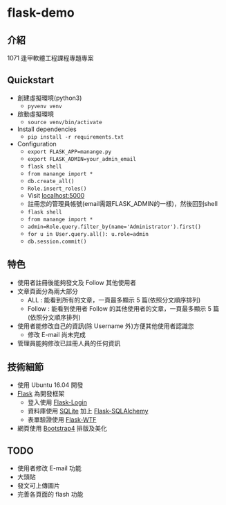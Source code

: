# flask-demo

## 介紹

1071 逢甲軟體工程課程專題專案

## Quickstart

+ 創建虛擬環境(python3)
    + `pyvenv venv`
+ 啟動虛擬環境
    + `source venv/bin/activate`
+ Install dependencies
    + `pip install -r requirements.txt`
+ Configuration
    + `export FLASK_APP=manange.py`
    + `export FLASK_ADMIN=your_admin_email`
    + `flask shell`
    + `from manange import *`
    + `db.create_all()`
    + `Role.insert_roles()`
    + Visit [localhost:5000](http://localhost:5000)
    + 註冊您的管理員帳號(email需跟FLASK_ADMIN的一樣)，然後回到shell
    + `flask shell`
    + `from manange import *`
    + `admin=Role.query.filter_by(name='Administrator').first()`
    + `for u in User.query.all(): u.role=admin`
    + `db.session.commit()`

## 特色

+ 使用者註冊後能夠發文及 Follow 其他使用者
+ 文章頁面分為兩大部分
    + ALL : 能看到所有的文章，一頁最多顯示 5 篇(依照分文順序排列)
    + Follow : 能看到使用者 Follow 的其他使用者的文章，一頁最多顯示 5 篇(依照分文順序排列)
+ 使用者能修改自己的資訊(除 Username 外)方便其他使用者認識您
    + 修改 E-mail 尚未完成
+ 管理員能夠修改已註冊人員的任何資訊

## 技術細節

+ 使用 Ubuntu 16.04 開發
+ [Flask](https://github.com/pallets/flask) 為開發框架
    + 登入使用 [Flask-Login](https://github.com/maxcountryman/flask-login)
    + 資料庫使用 [SQLite](https://www.sqlite.org/index.html) 加上 [Flask-SQLAlchemy](https://github.com/mitsuhiko/flask-sqlalchemy)
    + 表單驗證使用 [Flask-WTF](https://github.com/lepture/flask-wtf)
+ 網頁使用 [Bootstrap4](https://getbootstrap.com/) 排版及美化

## TODO

+ 使用者修改 E-mail 功能
+ 大頭貼
+ 發文可上傳圖片
+ 完善各頁面的 flash 功能